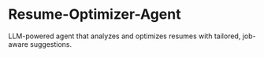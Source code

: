 # Resume-Optimizer-Agent
LLM-powered agent that analyzes and optimizes resumes with tailored, job-aware suggestions.
